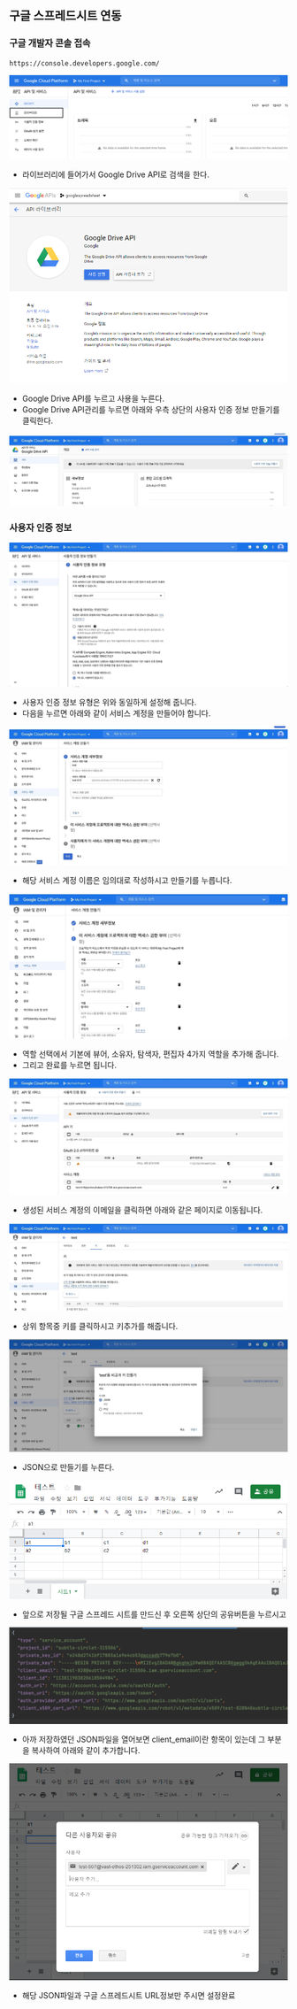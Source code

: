 ## 구글 스프레드시트 연동

### 구글 개발자 콘솔 접속
```
https://console.developers.google.com/
```

![1](./img/1.png)

+ 라이브러리에 들어가서 Google Drive API로 검색을 한다.

![2](./img/2.png)

+ Google Drive API를 누르고 사용을 누른다.
+ Google Drive API관리를 누르면 아래와 우측 상단의 사용자 인증 정보 만들기를 클릭한다.

![3](./img/3.jpeg)

### 사용자 인증 정보
![4](./img/4.jpeg)
+ 사용자 인증 정보 유형은 위와 동일하게 설정해 줍니다.
+ 다음을 누르면 아래와 같이 서비스 계정을 만들어야 합니다.

![5](./img/5.jpeg)
+ 해당 서비스 계정 이름은 임의대로 작성하시고 만들기를 누릅니다.

![6](./img/6.jpeg)
+ 역할 선택에서 기본에 뷰어, 소유자, 탐색자, 편집자 4가지 역할을 추가해 줍니다.
+ 그리고 완료를 누르면 됩니다.

![7](./img/7.jpeg)
+ 생성된 서비스 계정의 이메일을 클릭하면 아래와 같은 페이지로 이동됩니다.

![8](./img/8.jpeg)
+ 상위 항목중 키를 클릭하시고 키추가를 해줍니다.

![9](./img/9.jpeg)
+ JSON으로 만들기를 누른다.

![10](./img/10.png)
+ 앞으로 저장될 구글 스프레드 시트를 만드신 후 오른쪽 상단의 공유버튼을 누르시고

![11](./img/12.png)
+ 아까 저장하였던 JSON파일을 열어보면 client_email이란 항목이 있는데 그 부분을 복사하여 아래와 같이 추가합니다. 

![12](./img/11.png)
+ 해당 JSON파일과 구글 스프레드시트 URL정보만 주시면 설정완료